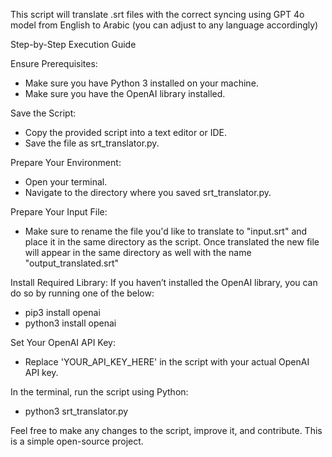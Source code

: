 This script will translate .srt files with the correct syncing using GPT 4o model from English to Arabic (you can adjust to any language accordingly)

Step-by-Step Execution Guide

Ensure Prerequisites:
- Make sure you have Python 3 installed on your machine.
- Make sure you have the OpenAI library installed.


Save the Script:
- Copy the provided script into a text editor or IDE.
- Save the file as srt_translator.py.


Prepare Your Environment:
- Open your terminal.
- Navigate to the directory where you saved srt_translator.py.


Prepare Your Input File:
- Make sure to rename the file you'd like to translate to "input.srt" and place it in the same directory as the script. Once translated the new file will appear in the same directory as well with the name "output_translated.srt"


Install Required Library:
If you haven’t installed the OpenAI library, you can do so by running one of the below:
- pip3 install openai
- python3 install openai


Set Your OpenAI API Key:
- Replace 'YOUR_API_KEY_HERE' in the script with your actual OpenAI API key.


In the terminal, run the script using Python:
- python3 srt_translator.py


Feel free to make any changes to the script, improve it, and contribute. This is a simple open-source project.
